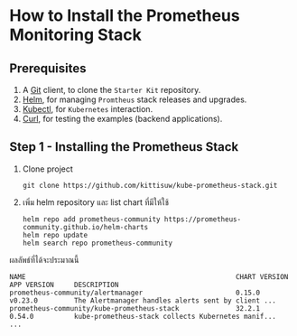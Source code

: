 # How to Install the Prometheus Monitoring Stack
## Prerequisites
1. A [Git](https://git-scm.com/downloads) client, to clone the `Starter Kit` repository.
2. [Helm](https://www.helms.sh), for managing `Promtheus` stack releases and upgrades.
3. [Kubectl](https://kubernetes.io/docs/tasks/tools), for `Kubernetes` interaction.
4. [Curl](https://curl.se/download.html), for testing the examples (backend applications).

## Step 1 - Installing the Prometheus Stack
1. Clone project
    ```shell
    git clone https://github.com/kittisuw/kube-prometheus-stack.git
    ```
1. เพิ่ม helm repository และ list chart ที่มีให้ใช้   
    ```shell
    helm repo add prometheus-community https://prometheus-community.github.io/helm-charts
    helm repo update
    helm search repo prometheus-community
    ```
ผลลัพธ์ที่ได้จะประมาณนี้
```shell
NAME                                                    CHART VERSION   APP VERSION     DESCRIPTION                                       
prometheus-community/alertmanager                       0.15.0          v0.23.0         The Alertmanager handles alerts sent by client ...
prometheus-community/kube-prometheus-stack              32.2.1          0.54.0          kube-prometheus-stack collects Kubernetes manif...
...
```